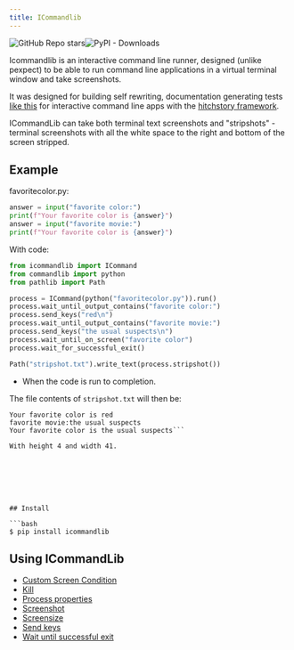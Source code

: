```yaml
---
title: ICommandlib
---
```




<img alt="GitHub Repo stars" src="https://img.shields.io/github/stars/crdoconnor/icommandlib?style=social"><img alt="PyPI - Downloads" src="https://img.shields.io/pypi/dm/icommandlib">

Icommandlib is an interactive command line runner, designed (unlike pexpect) to be able to run command line applications in a virtual terminal window and take screenshots.

It was designed for building self rewriting, documentation generating tests [like this](https://github.com/hitchdev/hitchstory/tree/master/examples/commandline)
for interactive command line apps with the [hitchstory framework](/hitchstory).

ICommandLib can take both terminal text screenshots and "stripshots" - terminal screenshots with all the white space to the right and bottom of the screen stripped.

## Example









favoritecolor.py:

```python
answer = input("favorite color:")
print(f"Your favorite color is {answer}")
answer = input("favorite movie:")
print(f"Your favorite color is {answer}")
```

With code:

```python
from icommandlib import ICommand
from commandlib import python
from pathlib import Path

process = ICommand(python("favoritecolor.py")).run()
process.wait_until_output_contains("favorite color:")
process.send_keys("red\n")
process.wait_until_output_contains("favorite movie:")
process.send_keys("the usual suspects\n")
process.wait_until_on_screen("favorite color")
process.wait_for_successful_exit()

Path("stripshot.txt").write_text(process.stripshot())

```





* When the code is run to completion.

The file contents of `stripshot.txt` will then be:

```favorite color:red
Your favorite color is red
favorite movie:the usual suspects
Your favorite color is the usual suspects```

With height 4 and width 41.







## Install

```bash
$ pip install icommandlib
```

## Using ICommandLib

- [Custom Screen Condition](using/custom-screen-condition)
- [Kill](using/kill)
- [Process properties](using/process-properties)
- [Screenshot](using/screenshot)
- [Screensize](using/screensize)
- [Send keys](using/send-keys)
- [Wait until successful exit](using/wait-until-successful-exit)

